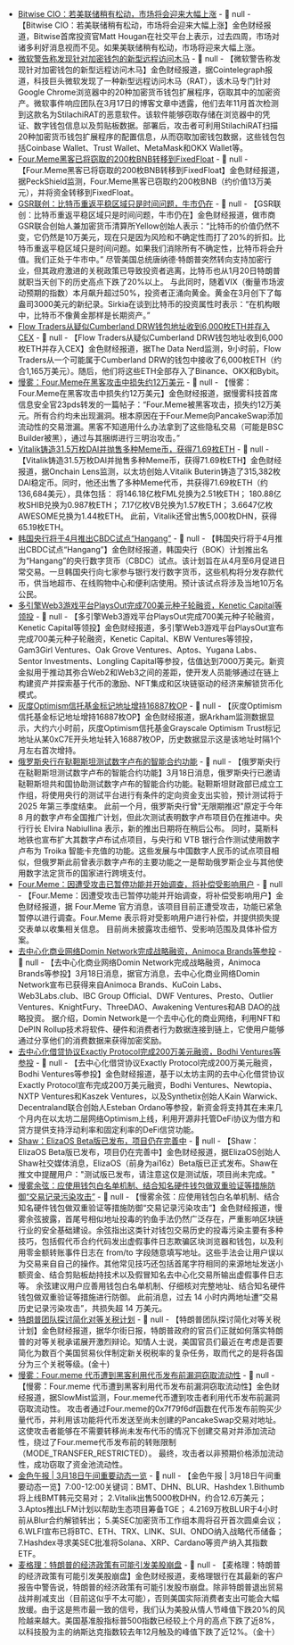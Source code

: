 - [Bitwise CIO：若美联储稍有松动，市场将会迎来大幅上涨](https://x.com/Matt_Hougan/status/1901805508014874759) - 📰 null - 【Bitwise CIO：若美联储稍有松动，市场将会迎来大幅上涨】金色财经报道，Bitwise首席投资官Matt Hougan在社交平台上表示，过去四周，市场对诸多利好消息视而不见。如果美联储稍有松动，市场将迎来大幅上涨。
- [微软警告称发现针对加密钱包的新型远程访问木马](https://cointelegraph.com/news/microsoft-new-remote-access-trojan-rat-targets-digital-wallets) - 📰 null - 【微软警告称发现针对加密钱包的新型远程访问木马】金色财经报道，据Cointelegraph报道，科技巨头微软发现了一种新型远程访问木马（RAT），该木马专门针对Google Chrome浏览器中的20种加密货币钱包扩展程序，窃取其中的加密资产。微软事件响应团队在3月17日的博客文章中透露，他们去年11月首次检测到这款名为StilachiRAT的恶意软件。该软件能够窃取存储在浏览器中的凭证、数字钱包信息以及剪贴板数据。部署后，攻击者可利用StilachiRAT扫描20种加密货币钱包扩展程序的配置信息，从而窃取加密钱包数据，这些钱包包括Coinbase Wallet、Trust Wallet、MetaMask和OKX Wallet等。
- [Four.Meme黑客已将窃取的200枚BNB转移到FixedFloat](https://x.com/PeckShieldAlert/status/1901875929904971861) - 📰 null - 【Four.Meme黑客已将窃取的200枚BNB转移到FixedFloat】金色财经报道，据PeckShield监测，Four.Meme黑客已窃取约200枚BNB（约价值13万美元），并将资金转移到FixedFloat。
- [GSR联创：比特币重返平稳区域只是时间问题，牛市仍在](https://www.dlnews.com/articles/markets/gsr-cofounder-says-bitcoin-is-trading-at-a-discount-amid-tariffs/?utm_source=twitter&utm_medium=organic_social&utm_campaign=) - 📰 null - 【GSR联创：比特币重返平稳区域只是时间问题，牛市仍在】金色财经报道，做市商GSR联合创始人兼加密货币清算所Yellow创始人表示：“比特币的价值仍然不变，它仍然是10万美元，现在只是因为风险和不确定性而打了20%的折扣。比特币重返平稳区域只是时间问题。如果我们消除所有不确定性，比特币将会升值。我们正处于牛市中。” 
尽管美国总统唐纳德·特朗普突然转向支持加密行业，但其政府激进的关税政策已导致投资者逃离，比特币也从1月20日特朗普就职当天创下的历史高点下跌了20%以上。 
与此同时，随着VIX（衡量市场波动预期的指数）本月飙升超过50%，投资者正涌向黄金。黄金在3月创下了每盎司3000美元的新纪录。Sirkia在谈到比特币的投资属性时表示：“在机构眼中，比特币不像黄金那样是长期资产。”
- [Flow Traders从疑似Cumberland DRW钱包地址收到6,000枚ETH并存入CEX](https://x.com/OnchainDataNerd/status/1901868872258707604) - 📰 null - 【Flow Traders从疑似Cumberland DRW钱包地址收到6,000枚ETH并存入CEX】金色财经报道，据The Data Nerd监测，9小时前，Flow Traders从一个可能属于Cumberland DRW的钱包中接收了6,000枚ETH（约合1,165万美元）。随后，他们将这些ETH全部存入了Binance、OKX和Bybit。
- [慢雾：Four.Meme在黑客攻击中损失约12万美元](https://x.com/im23pds/status/1901867425999753410) - 📰 null - 【慢雾：Four.Meme在黑客攻击中损失约12万美元】金色财经报道，据慢雾科技首席信息安全官23pds转发的一篇帖子：“Four.Meme被黑客攻击，损失约12万美元。所有合约均未出现漏洞。根本原因在于Four.Meme向PancakeSwap添加流动性的交易泄漏。黑客不知道用什么办法拿到了这些隐私交易（可能是BSC Builder被黑），通过与其捆绑进行三明治攻击。”
- [Vitalik铸造31.5万枚DAI并抛售多种Meme币，获得71.69枚ETH](https://x.com/OnchainLens/status/1901864925024387562) - 📰 null - 【Vitalik铸造31.5万枚DAI并抛售多种Meme币，获得71.69枚ETH】金色财经报道，据Onchain Lens监测，以太坊创始人Vitalik Buterin铸造了315,382枚DAI稳定币。同时，他还出售了多种Meme代币，共获得71.69枚ETH（约136,684美元），具体包括： 
将146.18亿枚FML兑换为2.51枚ETH； 
180.88亿枚SHIB兑换为0.987枚ETH； 
7.17亿枚VB兑换为1.57枚ETH； 
3.6647亿枚AWESOME兑换为1.44枚ETH。 
此前，Vitalik还曾出售5,000枚DHN，获得65.19枚ETH。
- [韩国央行将于4月推出CBDC试点“Hangang”](https://www.newsis.com/view/NISX20250318_0003102489) - 📰 null - 【韩国央行将于4月推出CBDC试点“Hangang”】金色财经报道，韩国央行（BOK）计划推出名为“Hangang”的央行数字货币（CBDC）试点。该计划旨在从4月至6月促进日常交易。一旦韩国央行向七家参与银行发行数字货币，这些机构将分发存款代币，供当地超市、在线购物中心和便利店使用。预计该试点将涉及当地10万名公民。
- [多引擎Web3游戏平台PlaysOut完成700美元种子轮融资，Kenetic Capital等领投](https://markets.businessinsider.com/news/currencies/playsout-closes-7-million-seed-round-at-70-million-valuation-to-enhance-the-mini-game-ecosystem-1034479739) - 📰 null - 【多引擎Web3游戏平台PlaysOut完成700美元种子轮融资，Kenetic Capital等领投】金色财经报道，多引擎Web3游戏平台PlaysOut宣布完成700美元种子轮融资，Kenetic Capital、KBW Ventures等领投，Gam3Girl Ventures、Oak Grove Ventures、Aptos、Yugana Labs、Sentor Investments、Longling Capital等参投，估值达到7000万美元。新资金拟用于推动其弥合Web2和Web3之间的差距，使开发人员能够通过在链上构建资产并探索基于代币的激励、NFT集成和区块链驱动的经济来解锁货币化模式。
- [灰度Optimism信托基金标记地址增持16887枚OP](https://intel.arkm.com/explorer/address/0xecDe02FEEC25220c1069fcE84e67Cd9D850e7803) - 📰 null - 【灰度Optimism信托基金标记地址增持16887枚OP】金色财经报道，据Arkham监测数据显示，大约六小时前，灰度Optimism信托基金Grayscale Optimism Trust标记地址从某0xC7E开头地址转入16887枚OP，历史数据显示这是该地址时隔1个月左右首次增持。
- [俄罗斯央行在鞑靼斯坦测试数字卢布的智能合约功能]() - 📰 null - 【俄罗斯央行在鞑靼斯坦测试数字卢布的智能合约功能】3月18日消息，俄罗斯央行已邀请鞑靼斯坦共和国协助测试数字卢布的智能合约功能。鞑靼斯坦财政部已成立工作组，将使用央行的测试平台进行有条件的定向资金支出实验，预计测试将于 2025 年第三季度结束。 
此前一个月，俄罗斯央行曾"无限期推迟"原定于今年 8 月的数字卢布全国推广计划，但此次测试表明数字卢布项目仍在推进中。央行行长 Elvira Nabiullina 表示，新的推出日期将在稍后公布。 
同时，莫斯科地铁也宣布扩大其数字卢布试点项目，与央行和 VTB 银行合作测试使用数字卢布为 Troika 智能卡充值的功能。这些发展与中国数字人民币的试点项目相似，但俄罗斯此前曾表示数字卢布的主要功能之一是帮助俄罗斯企业与其他使用数字法定货币的国家进行跨境支付。
- [Four.Meme：因遭受攻击已暂停功能并开始调查，将补偿受影响用户](https://x.com/four_meme_/status/1901857145995587851) - 📰 null - 【Four.Meme：因遭受攻击已暂停功能并开始调查，将补偿受影响用户】金色财经报道，据 Four.Meme 官方消息，该项目目前正遭受攻击，功能已紧急暂停以进行调查。Four.Meme 表示将对受影响用户进行补偿，并提供损失提交表单以收集相关信息。 
目前尚未披露攻击细节、受影响范围及具体补偿方案。
- [去中心化商业网络Domin Network完成战略融资，Animoca Brands等参投](https://x.com/Domin_Network/status/1901586056878669913) - 📰 null - 【去中心化商业网络Domin Network完成战略融资，Animoca Brands等参投】3月18日消息，据官方消息，去中心化商业网络Domin Network宣布已获得来自Animoca Brands、KuCoin Labs、Web3Labs.club、IBC Group Official、DWF Ventures、Presto、Outlier Ventures、KnightFury、ThreeDAO、Awakening Ventures和AB DAO的战略投资。 
据介绍，Domin Network是一个去中心化的商业网络，利用NFT和DePIN Rollup技术将软件、硬件和消费者行为数据连接到链上，它使用户能够通过分享他们的消费数据来获得加密奖励。
- [去中心化借贷协议Exactly Protocol完成200万美元融资，Bodhi Ventures等参投](https://medium.com/@exactly_protocol/exactly-protocol-raises-2-million-in-funding-and-launches-on-ethereum-mainnet-with-fixed-and-a60fc650eb65) - 📰 null - 【去中心化借贷协议Exactly Protocol完成200万美元融资，Bodhi Ventures等参投】金色财经报道，基于以太坊主网的去中心化借贷协议Exactly Protocol宣布完成200万美元融资，Bodhi Ventures、Newtopia、NXTP Ventures和Kaszek Ventures，以及Synthetix创始人Kain Warwick、Decentraland联合创始人Esteban Ordano等参投，新资金将支持其在未来几个月内在以太坊二层网络Optimism上线，利用开源非托管DeFi协议为借方和贷方提供支持浮动利率和固定利率的DeFi信贷功能。
- [Shaw：ElizaOS Beta版已发布，项目仍在完善中](https://x.com/shawmakesmagic/status/1901850943718879240) - 📰 null - 【Shaw：ElizaOS Beta版已发布，项目仍在完善中】金色财经报道，据ElizaOS创始人Shaw社交媒体消息，ElizaOS（前身为ai16z）Beta版已正式发布。Shaw在推文中提醒用户："测试版已发布，请注意这仅是测试版，项目尚未完成。"
- [慢雾余弦：应使用钱包白名单机制、结合知名硬件钱包做双重验证等措施防御“交易记录污染攻击”]() - 📰 null - 【慢雾余弦：应使用钱包白名单机制、结合知名硬件钱包做双重验证等措施防御“交易记录污染攻击”】金色财经报道，慢雾余弦披露，首尾号相似地址投毒的钓鱼手法仍然广泛存在，严重影响区块链行业的安全基础建设。余弦指出这类针对钱包交易历史的投毒污染主要有多种技巧，包括假代币合约代码发出虚假事件日志欺骗区块浏览器和钱包，以及利用零金额转账事件日志在 from/to 字段随意填写地址。这些手法会让用户误以为交易来自自己的操作。其他常见技巧还包括首尾字符相同的来源地址发送小额资金、结合剪贴板劫持技术以及假冒知名去中心化交易所输出虚假事件日志等。 
余弦建议用户应善用钱包白名单机制、仔细核对完整地址、结合知名硬件钱包做双重验证等措施进行防御。 
此前消息，过去 14 小时内两地址遭“交易历史记录污染攻击”，共损失超 14 万美元。
- [特朗普团队探讨简化对等关税计划]() - 📰 null - 【特朗普团队探讨简化对等关税计划】金色财经报道，据华尔街日报，特朗普政府的官员们正就如何落实特朗普的对等关税承诺展开激烈辩论。知情人士说，美国官员们最近在考虑是否要简化为数百个美国贸易伙伴制定新关税税率的复杂任务，取而代之的是将各国分为三个关税等级。(金十)
- [慢雾：Four.meme 代币遭到黑客利用代币发布前漏洞窃取流动性](https://x.com/SlowMist_Team/status/1901845958767657072) - 📰 null - 【慢雾：Four.meme 代币遭到黑客利用代币发布前漏洞窃取流动性】金色财经报道，据SlowMist监测，Four.meme代币遭到攻击者利用代币发布前漏洞窃取流动性。 
攻击者通过Four.meme的0x7f79f6df函数在代币发布前购买少量代币，并利用该功能将代币发送至尚未创建的PancakeSwap交易对地址。 
这使攻击者能够在不需要转移尚未发布代币的情况下创建交易对并添加流动性，绕过了Four.meme代币发布前的转账限制（MODE_TRANSFER_RESTRICTED）。 
最终，攻击者以非预期价格添加流动性，成功窃取了资金池流动性。
- [金色午报 | 3月18日午间重要动态一览]() - 📰 null - 【金色午报 | 3月18日午间重要动态一览】7:00-12:00关键词：BMT、DHN、BLUR、Hashdex 
1.Bithumb将上线BMT韩元交易对； 
2.Vitalik出售5000枚DHN，约合12.6万美元； 
3.Aptos推出LFM计划以帮助生态项目筹备TGE； 
4.2169万枚BLUR于4小时前从Blur合约解锁转出； 
5.美SEC加密货币工作组本周将召开首次圆桌会议； 
6.WLFI宣布已将BTC、ETH、TRX、LINK、SUI、ONDO纳入战略代币储备； 
7.Hashdex寻求美SEC批准将Solana、XRP、Cardano等资产纳入其指数ETF。
- [麦格理：特朗普的经济政策有可能引发美股崩盘]() - 📰 null - 【麦格理：特朗普的经济政策有可能引发美股崩盘】金色财经报道，麦格理银行在其最新的客户报告中警告说，特朗普的经济政策有可能引发股市崩盘。除非特朗普退出贸易战并削减支出（目前这似乎不太可能），否则美国实际消费者支出可能会大幅放缓。由于这是熊市最一致的信号，我们认为美股从情人节峰值下跌20%的风险越来越大。美国基准股指标普500指数已经较上个月的高点下跌了近8%，以科技股为主的纳斯达克指数较去年12月触及的峰值下跌了近12%。（金十）
